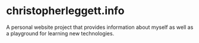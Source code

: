 # christopherleggett.info

A personal website project that provides information about myself as well as a
playground for learning new technologies.
